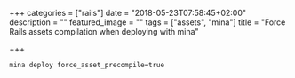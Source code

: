 +++
categories = ["rails"]
date = "2018-05-23T07:58:45+02:00"
description = ""
featured_image = ""
tags = ["assets", "mina"]
title = "Force Rails assets compilation when deploying with mina"

+++
<!--more-->


    mina deploy force_asset_precompile=true
